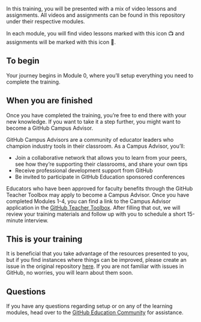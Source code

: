 In this training, you will be presented with a mix of video lessons and assignments. All videos and assignments can be found in this repository under their respective modules.  

In each module, you will find video lessons marked with this icon 📺 and assignments will be marked with this icon 📓. 

## To begin
Your journey begins in Module 0, where you’ll setup everything you need to complete the training.

## When you are finished
Once you have completed the training, you’re free to end there with your new knowledge. If you want to take it a step further, you might want to become a GitHub Campus Advisor.

GitHub Campus Advisors are a community of educator leaders who champion industry tools in their classroom. As a Campus Advisor, you’ll:
- Join a collaborative network that allows you to learn from your peers, see how they’re supporting their classrooms, and share your own tips
- Receive professional development support from GitHub
- Be invited to participate in GitHub Education sponsored conferences
 
Educators who have been approved for faculty benefits through the GitHub Teacher Toolbox may apply to become a Campus Advisor.
Once you have completed Modules 1-4, you can find a link to the Campus Advisor application in the [GitHub Teacher Toolbox](https://education.github.com/toolbox/offers). After filling that out, we will review your training materials and follow up with you to schedule a short 15-minute interview.

## This is your training
It is beneficial that you take advantage of the resources presented to you, but if you find instances where things can be improved, please create an issue in the original repository [here](https://github.com/github-campus-advisors/Campus-Advisor-Training/issues). If you are not familiar with issues in GitHub, no worries, you will learn about them soon.

## Questions
If you have any questions regarding setup or on any of the learning modules, head over to the [GitHub Education Community](https://education.github.community/c/teachers/advisors) for assistance.
